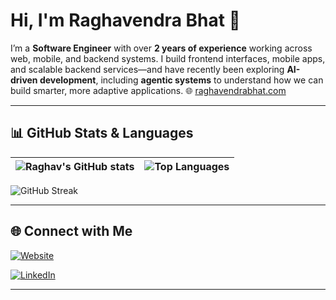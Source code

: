# Hi, I'm Raghavendra Bhat 👋

I’m a **Software Engineer** with over **2 years of experience** working across web, mobile, and backend systems. I build frontend interfaces, mobile apps, and scalable backend services—and have recently been exploring **AI-driven development**, including **agentic systems** to understand how we can build smarter, more adaptive applications. 
🌐 [raghavendrabhat.com](https://www.raghavendrabhat.com/?utm_source=github)

---

## 📊 GitHub Stats & Languages

| ![Raghav's GitHub stats](https://github-readme-stats.vercel.app/api?username=Raghav123-30&show_icons=true&theme=radical) | ![Top Languages](https://github-readme-stats.vercel.app/api/top-langs/?username=Raghav123-30&layout=compact&theme=radical) |
|---|---|

![GitHub Streak](https://github-readme-streak-stats.herokuapp.com/?user=Raghav123-30&theme=radical)





---

## 🌐 Connect with Me

[![Website](https://img.shields.io/badge/Website-raghavendrabhat.com-blue?style=flat&logo=google-chrome)](https://raghavendrabhat.com)


[![LinkedIn](https://img.shields.io/badge/LinkedIn-Connect-blue?style=flat&logo=linkedin)](www.linkedin.com/in/raghavendra-s-bhat-827444199) 

---



